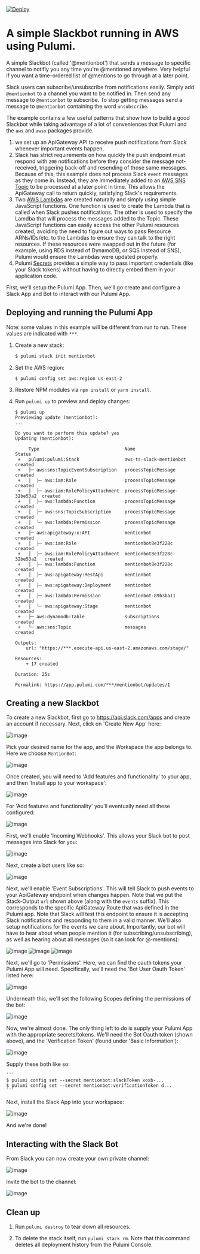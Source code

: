 [![Deploy](https://get.pulumi.com/new/button.svg)](https://app.pulumi.com/new)

# A simple Slackbot running in AWS using Pulumi.

A simple Slackbot (called '@mentionbot') that sends a message to specific channel to notifiy you any time you're @mentioned anywhere.  Very helpful if you want a time-ordered list of @mentions to go through at a later point.

Slack users can subscribe/unsubscribe from notifications easily.  Simply add `@mentionbot` to a channel you want to be notified in.  Then send any message to `@mentionbot` to subscribe.  To stop getting messages send a message to `@mentionbot` containing the word `unsubscribe`.

The example contains a few useful patterns that show how to build a good Slackbot while taking advantage of a lot of conveniences that Pulumi and the `aws` and `awsx` packages provide.

1. we set up an ApiGateway API to receive push notifications from Slack whenever important events happen.
2. Slack has strict requirements on how quickly the push endpoint must respond with `200` notifications before they consider the message not-received, triggering back-off and resending of those same messages.  Because of this, this example does not process Slack `event` messages as they come in.  Instead, they are immediately added to an [AWS SNS Topic](https://aws.amazon.com/sns/) to be processed at a later point in time.  This allows the ApiGateway call to return quickly, satisfying Slack's requirements.
3. Two [AWS Lambdas](https://aws.amazon.com/lambda/) are created naturally and simply using simple JavaScript functions.  One function is used to create the Lambda that is called when Slack pushes notifications.  The other is used to specify the Lamdba that will process the messages added to the Topic.  These JavaScript functions can easily access the other Pulumi resources created, avoiding the need to figure out ways to pass Resource ARNs/IDs/etc. to the Lambdas to ensure they can talk to the right resources.  If these resources were swapped out in the future (for example, using RDS instead of DynamoDB, or SQS instead of SNS), Pulumi would ensure the Lambdas were updated properly.
4. Pulumi [Secrets](https://pulumi.io/reference/config.html) provides a simple way to pass important credentials (like your Slack tokens) without having to directly embed them in your application code.

First, we'll setup the Pulumi App.  Then, we'll go create and configure a Slack App and Bot to interact with our Pulumi App.

## Deploying and running the Pulumi App

Note: some values in this example will be different from run to run.  These values are indicated
with `***`.

1.  Create a new stack:

    ```bash
    $ pulumi stack init mentionbot
    ```

1.  Set the AWS region:

    ```
    $ pulumi config set aws:region us-east-2
    ```

1.  Restore NPM modules via `npm install` or `yarn install`.

1.  Run `pulumi up` to preview and deploy changes:

    ```
    $ pulumi up
    Previewing update (mentionbot):
    ...

    Do you want to perform this update? yes
    Updating (mentionbot):

         Type                                Name                          Status 
     +   pulumi:pulumi:Stack                 aws-ts-slack-mentionbot       created
     +   ├─ aws:sns:TopicEventSubscription   processTopicMessage           created
     +   │  ├─ aws:iam:Role                  processTopicMessage           created
     +   │  ├─ aws:iam:RolePolicyAttachment  processTopicMessage-32be53a2  created
     +   │  ├─ aws:lambda:Function           processTopicMessage           created
     +   │  ├─ aws:sns:TopicSubscription     processTopicMessage           created
     +   │  └─ aws:lambda:Permission         processTopicMessage           created
     +   ├─ aws:apigateway:x:API             mentionbot                    created
     +   │  ├─ aws:iam:Role                  mentionbot8e3f228c            created
     +   │  ├─ aws:iam:RolePolicyAttachment  mentionbot8e3f228c-32be53a2   created
     +   │  ├─ aws:lambda:Function           mentionbot8e3f228c            created
     +   │  ├─ aws:apigateway:RestApi        mentionbot                    created
     +   │  ├─ aws:apigateway:Deployment     mentionbot                    created
     +   │  ├─ aws:lambda:Permission         mentionbot-89b3ba11           created
     +   │  └─ aws:apigateway:Stage          mentionbot                    created
     +   ├─ aws:dynamodb:Table               subscriptions                 created
     +   └─ aws:sns:Topic                    messages                      created

    Outputs:
        url: "https://***.execute-api.us-east-2.amazonaws.com/stage/"

    Resources:
        + 17 created

    Duration: 25s

    Permalink: https://app.pulumi.com/***/mentionbot/updates/1
    ```



## Creating a new Slackbot

To create a new Slackbot, first go to https://api.slack.com/apps and create an account if necessary.  Next, click on 'Create New App' here:

   ![image](https://user-images.githubusercontent.com/4564579/55644887-03111580-578c-11e9-9db8-17dcb258af72.png)

Pick your desired name for the app, and the Workspace the app belongs to.  Here we choose `MentionBot`:

   ![image](https://user-images.githubusercontent.com/4564579/55644961-30f65a00-578c-11e9-8307-038da1462a90.png)

Once created, you will need to 'Add features and functionality' to your app, and then 'Install app to your workspace':

   ![image](https://user-images.githubusercontent.com/4564579/55645045-5d11db00-578c-11e9-9209-b08dad4a1898.png)

For 'Add features and functionality' you'll eventually need all these configured:

   ![image](https://user-images.githubusercontent.com/4564579/55645110-87fc2f00-578c-11e9-9f99-e0704a44d39f.png)

First, we'll enable 'Incoming Webhooks'.  This allows your Slack bot to post messages into Slack for you:
 
   ![image](https://user-images.githubusercontent.com/4564579/55646051-00fc8600-578f-11e9-9a80-abfda38eb251.png)

Next, create a bot users like so:

   ![image](https://user-images.githubusercontent.com/4564579/55647000-6b162a80-5791-11e9-960c-423433c8f8dc.png)

Next, we'll enable 'Event Subscriptions'.  This will tell Slack to push events to your ApiGateway endpoint when changes happen.  Note that we put the Stack-Output `url` shown above (along with the `events` suffix).  This corresponds to the specific ApiGateway Route that was defined in the Pulumi app. Note that Slack will test this endpoint to ensure it is accepting Slack notifications and responding to them in a valid manner.  We'll also setup notifications for the events we care about.  Importantly, our bot will have to hear about when people mention it (for subscribing/unsubscribing), as well as hearing about all messages (so it can look for @-mentions):

   ![image](https://user-images.githubusercontent.com/4564579/55646822-fe9b2b80-5790-11e9-8d3e-8167577b3a2e.png)
   ![image](https://user-images.githubusercontent.com/4564579/55647096-a6b0f480-5791-11e9-83bf-4aa80cf4e971.png)
   ![image](https://user-images.githubusercontent.com/4564579/55647138-bdefe200-5791-11e9-8b44-21100d874db3.png)

Next, we'll go to 'Permissions'.  Here, we can find the oauth tokens your Pulumi App will need.  Specifically, we'll need the 'Bot User Oauth Token' listed here:

   ![image](https://user-images.githubusercontent.com/4564579/55647255-145d2080-5792-11e9-93bc-29d15f04953a.png)

Underneath this, we'll set the following Scopes defining the permissions of the bot:

   ![image](https://user-images.githubusercontent.com/4564579/55647362-55edcb80-5792-11e9-8f60-ae5261fa9c9a.png)

Now, we're almost done.  The only thing left to do is supply your Pulumi App with the appropriate secrets/tokens.  We'll need the Bot Oauth token (shown above), and the 'Verification Token' (found under 'Basic Information'): 

   ![image](https://user-images.githubusercontent.com/4564579/55647507-af55fa80-5792-11e9-80bf-b07b894d996f.png)

Supply these both like so:

    ```
    $ pulumi config set --secret mentionbot:slackToken xoxb-...
    $ pulumi config set --secret mentionbot:verificationToken d...
    ```

Next, install the Slack App into your workspace:

   ![image](https://user-images.githubusercontent.com/4564579/55647599-eaf0c480-5792-11e9-88c5-83daefb32580.png)

And we're done!

## Interacting with the Slack Bot

From Slack you can now create your own private channel:

![image](https://user-images.githubusercontent.com/4564579/55647696-2ab7ac00-5793-11e9-8165-5672146036d3.png)

Invite the bot to the channel:

![image](https://user-images.githubusercontent.com/4564579/55647722-40c56c80-5793-11e9-8a97-5ce087d2bfe3.png)




## Clean up

1.  Run `pulumi destroy` to tear down all resources.

1.  To delete the stack itself, run `pulumi stack rm`. Note that this command deletes all deployment history from the Pulumi Console.
